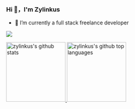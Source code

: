 ### Hi 👋，I'm Zylinkus

- 🔭 I’m currently a full stack freelance developer

![](https://github-profile-summary-cards.vercel.app/api/cards/profile-details?username=zylinkus&theme=github)

<a href="https://github.com/zylinkus">
  <img height="160em" src="https://github-readme-stats.vercel.app/api?username=zylinkus&show_icons=true&theme=buefy&count_private=true" alt="zylinkus's github stats" /> 
  <img height="160em" src="https://github-readme-stats.vercel.app/api/top-langs/?username=zylinkus&theme=buefy&layout=compact" alt="zylinkus's github top languages" /> 
</a>


<!--
**zylinkus/zylinkus** is a ✨ _special_ ✨ repository because its `README.md` (this file) appears on your GitHub profile.

Here are some ideas to get you started:

- 🔭 I’m currently working on ...
- 🌱 I’m currently learning ...
- 👯 I’m looking to collaborate on ...
- 🤔 I’m looking for help with ...
- 💬 Ask me about ...
- 📫 How to reach me: ...
- 😄 Pronouns: ...
- ⚡ Fun fact: ...
-->
